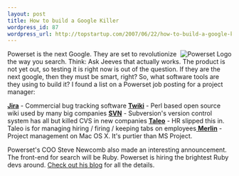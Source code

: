 ```yaml
--- 
layout: post
title: How to build a Google Killer
wordpress_id: 87
wordpress_url: http://topstartup.com/2007/06/22/how-to-build-a-google-killer/
---
```

<img src="http://topstartup.com/wp-content/uploads/2007/06/picture-24.thumbnail.png" title="Powerset Logo" alt="Powerset Logo" align="right" />Powerset is the next Google. They are set to revolutionize the way you search. Think: Ask Jeeves that actually works. The product is not yet out, so testing it is right now is out of the question. If they are the next google, then they must be smart, right? So, what software tools are they using to build it? I found a list on a Powerset job posting for a project manager:
<!--more-->
<a href="http://www.atlassian.com/software/jira/" title="Jira"><strong>Jira</strong></a> - Commercial bug tracking software
<a href="http://twiki.org/"><strong>Twiki</strong></a> - Perl based open source wiki used by many big companies
<a href="http://subversion.tigris.org/"><strong>SVN</strong></a> - Subversion's version control system has all but killed CVS in new companies
<a href="http://www.taleo.com/"><strong>Taleo</strong></a> - HR slipped this in. Taleo is for managing hiring / firing / keeping tabs on employees<a href="http://www.merlin2.net/">
<strong>Merlin</strong></a> - Project management on Mac OS X. It's purtier than MS Project.

Powerset's COO Steve Newcomb also made an interesting announcement. The front-end for search will be Ruby. Powerset is hiring the brightest Ruby devs around. <a href="http://www.blognewcomb.com/blog/2007/06/powerset_launching_with_ruby.html">Check out his blog</a> for all the details.

